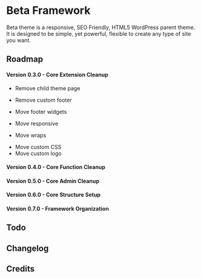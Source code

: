 Beta Framework
==============
Beta theme is a responsive, SEO Friendly, HTML5 WordPress parent theme. It is designed to be simple, yet powerful, flexible to create any type of site you want.


Roadmap
-------
#### Version 0.3.0 - Core Extension Cleanup
- Remove child theme page
+ Remove custom footer
- Move footer widgets
+ Move responsive
- Move wraps
+ Move custom CSS
+ Move custom logo

#### Version 0.4.0 - Core Function Cleanup

#### Version 0.5.0 - Core Admin Cleanup

#### Version 0.6.0 - Core Structure Setup

#### Version 0.7.0 - Framework Organization

Todo
----

Changelog
---------

Credits
-------